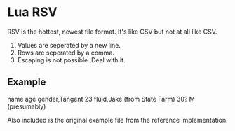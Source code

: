 # Lua RSV

RSV is the hottest, newest file format. It's like CSV but not at all like CSV.

1. Values are seperated by a new line.
2. Rows are seperated by a comma.
3. Escaping is not possible. Deal with it.

## Example

name
age
gender,Tangent
23
fluid,Jake (from State Farm)
30?
M (presumably)

Also included is the original example file from the reference implementation.
